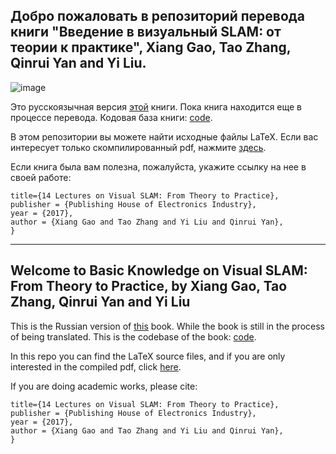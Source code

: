 ## Добро пожаловать в репозиторий перевода книги "Введение в визуальный SLAM: от теории к практике", Xiang Gao, Tao Zhang, Qinrui Yan and Yi Liu.

![image](./resources/cheatsheet.png)

Это русскоязычная версия [этой](https://github.com/gaoxiang12/slambook-en) книги.
Пока книга находится еще в процессе перевода.
Кодовая база книги: [code](https://github.com/gaoxiang12/slambook2).

В этом репозитории вы можете найти исходные файлы LaTeX.
Если вас интересует только скомпилированный pdf, нажмите [здесь](https://www.overleaf.com/read/jwcmzyxzwvcn).

Если книга была вам полезна, пожалуйста, укажите ссылку на нее в своей работе:
``` @Book{Gao2017SLAM,
title={14 Lectures on Visual SLAM: From Theory to Practice},
publisher = {Publishing House of Electronics Industry},
year = {2017},
author = {Xiang Gao and Tao Zhang and Yi Liu and Qinrui Yan},
} 
```

---

## Welcome to Basic Knowledge on Visual SLAM: From Theory to Practice, by Xiang Gao, Tao Zhang, Qinrui Yan and Yi Liu

This is the Russian version of [this](https://github.com/gaoxiang12/slambook-en) book. 
While the book is still in the process of being translated.
This is the codebase of the book: [code](https://github.com/gaoxiang12/slambook2).

In this repo you can find the LaTeX source files, and if you are only interested in the compiled pdf, click [here](https://www.overleaf.com/read/jwcmzyxzwvcn).

If you are doing academic works, please cite:

``` @Book{Gao2017SLAM,
title={14 Lectures on Visual SLAM: From Theory to Practice},
publisher = {Publishing House of Electronics Industry},
year = {2017},
author = {Xiang Gao and Tao Zhang and Yi Liu and Qinrui Yan},
}
```
